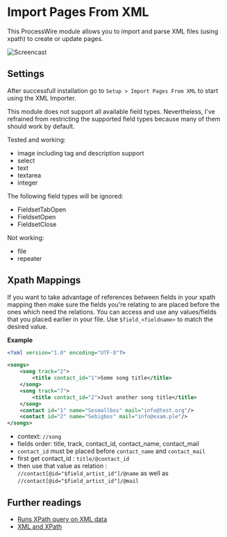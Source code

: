 # Import Pages From XML

This ProcessWire module allows you to import and parse XML files (using xpath) to create or update pages.

![Screencast](https://github.com/justonestep/processwire-importpagesxml/blob/master/screencast.gif)

## Settings

After successfull installation go to `Setup > Import Pages From XML` to start using the XML Importer.

This module does not support all available field types. Nevertheless, I've refrained from restricting the supported field types because many of them should work by default.

Tested and working: 

* image including tag and description support
* select
* text
* textarea
* integer

The following field types will be ignored:

* FieldsetTabOpen
* FieldsetOpen
* FieldsetClose

Not working:

* file
* repeater

## Xpath Mappings

If you want to take advantage of references between fields in your xpath mapping then make sure the fields you're relating to are placed before the ones which need the relations.
You can access and use any values/fields that you placed earlier in your file.
Use `$field_<fieldname>` to match the desired value.

**Example**

```xml
<?xml version="1.0" encoding="UTF-8"?>

<songs>
    <song track="2">
        <title contact_id="1">Some song title</title>
    </song>
    <song track="7">
        <title contact_id="2">Just another song title</title>
    </song>
    <contact id="1" name="Sesmallbos" mail="info@test.org"/>
    <contact id="2" name="Sebigbos" mail="info@exam.ple"/>
</songs>
```

* context: `//song`
* fields order: title, track, contact_id, contact_name, contact_mail
* `contact_id` must be placed before `contact_name` and `contact_mail`
* first get contact_id : `title/@contact_id`
* then use that value as relation : `//contact[@id="$field_artist_id"]/@name` as well as `//contact[@id="$field_artist_id"]/@mail`

## Further readings

* [Runs XPath query on XML data](http://php.net/manual/de/simplexmlelement.xpath.php)
* [XML and XPath](http://www.w3schools.com/xml/xml_xpath.asp)
